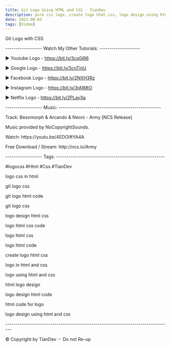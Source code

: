 ```yaml
---
title: Git Logo Using HTML and CSS - TianDev
description: pure css logo, create logo html css, logo design using html and css, logo css in html - TianDev 
date: 2021-08-03 
tags: [Video]
---
```

<p></p>
<p>Git Logo with CSS</p>
<p></p>
<p>------------------ Watch My Other Tutorials: --------------------</p>
<p>▶ Youtube Logo - <a href="https://bit.ly/3cq0jR6">https://bit.ly/3cq0jR6</a></p>
<p>▶ Google Logo - <a href="https://bit.ly/3cnTjnU">https://bit.ly/3cnTjnU</a></p>
<p>▶ Facebook Logo - <a href="https://bit.ly/2NXH3Rz">https://bit.ly/2NXH3Rz</a></p>
<p>▶ Instagram Logo - <a href="https://bit.ly/3rAIMtO">https://bit.ly/3rAIMtO</a></p>
<p>▶ Netflix Logo - <a href="https://bit.ly/2PLayXa">https://bit.ly/2PLayXa</a></p>
<p></p>
<p>------------------ Music: --------------------------------------------------</p>
<p>Track: Besomorph & Arcando & Neoni - Army [NCS Release]</p>
<p>Music provided by NoCopyrightSounds.</p>
<p>Watch: https://youtu.be/4EDOIftYA4A​</p>
<p>Free Download / Stream: http://ncs.io/Army</p>
<p></p>
<p>------------------ Tags: -----------------------------------------------------</p>
<p>#logocss #Html #Css #TianDev</p>
<p>logo css in html</p>
<p>git logo css</p>
<p>git logo html code</p>
<p>git logo css</p>
<p>logo design html css</p>
<p>logo html css code</p>
<p>logo html css</p>
<p>logo html code</p>
<p>create logo html css</p>
<p>logo in html and css</p>
<p>logo using html and css</p>
<p>html logo design</p>
<p>logo design html code</p>
<p>html code for logo</p>
<p>logo design using html and css</p>
<p></p>
<p>---------------------------------------------------------------------------------</p>
<p>© Copyright by TianDev ☞ Do not Re-up</p>